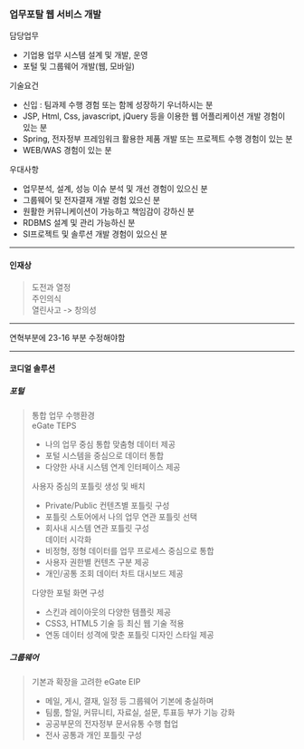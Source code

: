 ### 업무포탈 웹 서비스 개발
담당업무  
- 기업용 업무 시스템 설계 및 개발, 운영
- 포털 및 그룹웨어 개발(웹, 모바일)

기술요건  
- 신입 : 팀과제 수행 경험 또는 함께 성장하기 우너하시는 분  
- JSP, Html, Css, javascript, jQuery 등을 이용한 웹 어플리케이션 개발 경험이 있는 분  
- Spring, 전자정부 프레임워크 활용한 제품 개발 또는 프로젝트 수행 경험이 있는 분
- WEB/WAS 경험이 있는 분

우대사항
- 업무분석, 설계, 성능 이슈 분석 및 개선 경험이 있으신 분
- 그룹웨어 및 전자결재 개발 경험 있으신 분
- 원활한 커뮤니케이션이 가능하고 책임감이 강하신 분
- RDBMS 설계 및 관리 가능하신 분
- SI프로젝트 및 솔루션 개발 경험이 있으신 분

---

#### 인재상
> 도전과 열정  
> 주인의식  
> 열린사고 -> 창의성  


---

연혁부분에 23-16 부분 수정해야함

---
#### 코디얼 솔루션
##### 포털
> 통합 업무 수행환경  
> eGate TEPS  
> - 나의 업무 중심 통합 맞춤형 데이터 제공  
> - 포털 시스템을 중심으로 데이터 통합  
> - 다양한 사내 시스템 연계 인터페이스 제공  
>   
> 사용자 중심의 포틀릿 생성 및 배치  
> - Private/Public 컨텐츠별 포틀릿 구성  
> - 포틀릿 스토어에서 나의 업무 연관 포틀릿 선택  
> - 회사내 시스템 연관 포틀릿 구성  
> 데이터 시각화  
> - 비정형, 정형 데이터를 업무 프로세스 중심으로 통합  
> - 사용자 권한별 컨텐츠 구분 제공  
> - 개인/공통 조회 데이터 차트 대시보드 제공  
>
> 다양한 포털 화면 구성  
> - 스킨과 레이아웃의 다양한 템플릿 제공  
> - CSS3, HTML5 기술 등 최신 웹 기술 적용  
> - 연동 데이터 성격에 맞춘 포틀릿 디자인 스타일 제공  
>   

##### 그룹웨어
> 기본과 확장을 고려한 eGate EIP
> - 메일, 게시, 결재, 일정 등 그룹웨어 기본에 충실하며
> - 팀룸, 할일, 커뮤니티, 자료실, 설문, 투표등 부가 기능 강화
> - 공공부문의 전자정부 문서유통 수행
>  협업
>  - 전사 공통과 개인 포틀릿 구성